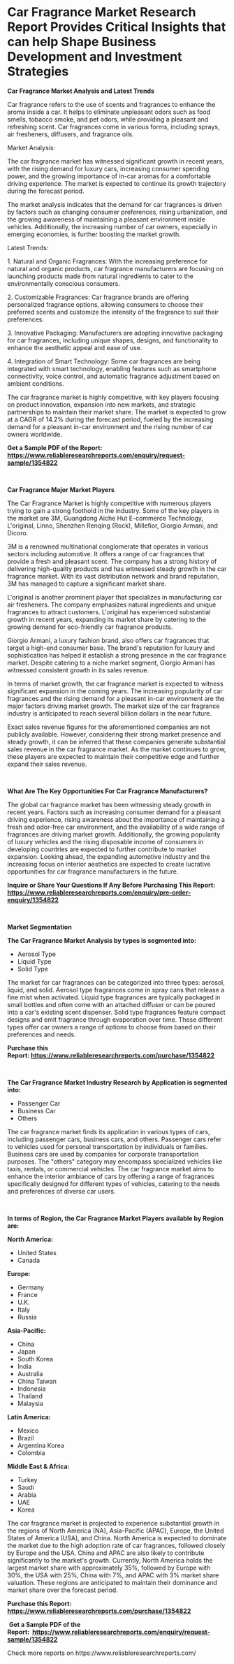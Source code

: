 <p><h1>Car Fragrance Market Research Report Provides Critical Insights that can help Shape Business Development and Investment Strategies</h1></p><p><strong>Car Fragrance Market Analysis and Latest Trends</strong></p>
<p><p>Car fragrance refers to the use of scents and fragrances to enhance the aroma inside a car. It helps to eliminate unpleasant odors such as food smells, tobacco smoke, and pet odors, while providing a pleasant and refreshing scent. Car fragrances come in various forms, including sprays, air fresheners, diffusers, and fragrance oils.</p><p>Market Analysis:</p><p>The car fragrance market has witnessed significant growth in recent years, with the rising demand for luxury cars, increasing consumer spending power, and the growing importance of in-car aromas for a comfortable driving experience. The market is expected to continue its growth trajectory during the forecast period.</p><p>The market analysis indicates that the demand for car fragrances is driven by factors such as changing consumer preferences, rising urbanization, and the growing awareness of maintaining a pleasant environment inside vehicles. Additionally, the increasing number of car owners, especially in emerging economies, is further boosting the market growth.</p><p>Latest Trends:</p><p>1. Natural and Organic Fragrances: With the increasing preference for natural and organic products, car fragrance manufacturers are focusing on launching products made from natural ingredients to cater to the environmentally conscious consumers.</p><p>2. Customizable Fragrances: Car fragrance brands are offering personalized fragrance options, allowing consumers to choose their preferred scents and customize the intensity of the fragrance to suit their preferences.</p><p>3. Innovative Packaging: Manufacturers are adopting innovative packaging for car fragrances, including unique shapes, designs, and functionality to enhance the aesthetic appeal and ease of use.</p><p>4. Integration of Smart Technology: Some car fragrances are being integrated with smart technology, enabling features such as smartphone connectivity, voice control, and automatic fragrance adjustment based on ambient conditions.</p><p>The car fragrance market is highly competitive, with key players focusing on product innovation, expansion into new markets, and strategic partnerships to maintain their market share. The market is expected to grow at a CAGR of 14.2% during the forecast period, fueled by the increasing demand for a pleasant in-car environment and the rising number of car owners worldwide.</p></p>
<p><strong>Get a Sample PDF of the Report:&nbsp; <a href="https://www.reliableresearchreports.com/enquiry/request-sample/1354822">https://www.reliableresearchreports.com/enquiry/request-sample/1354822</a></strong></p>
<p>&nbsp;</p>
<p><strong>Car Fragrance Major Market Players</strong></p>
<p><p>The Car Fragrance Market is highly competitive with numerous players trying to gain a strong foothold in the industry. Some of the key players in the market are 3M, Guangdong Aiche Hut E-commerce Technology, L'original, Linno, Shenzhen Renqing (Rock), Millefior, Giorgio Armani, and Dicoro. </p><p>3M is a renowned multinational conglomerate that operates in various sectors including automotive. It offers a range of car fragrances that provide a fresh and pleasant scent. The company has a strong history of delivering high-quality products and has witnessed steady growth in the car fragrance market. With its vast distribution network and brand reputation, 3M has managed to capture a significant market share.</p><p>L'original is another prominent player that specializes in manufacturing car air fresheners. The company emphasizes natural ingredients and unique fragrances to attract customers. L'original has experienced substantial growth in recent years, expanding its market share by catering to the growing demand for eco-friendly car fragrance products.</p><p>Giorgio Armani, a luxury fashion brand, also offers car fragrances that target a high-end consumer base. The brand's reputation for luxury and sophistication has helped it establish a strong presence in the car fragrance market. Despite catering to a niche market segment, Giorgio Armani has witnessed consistent growth in its sales revenue.</p><p>In terms of market growth, the car fragrance market is expected to witness significant expansion in the coming years. The increasing popularity of car fragrances and the rising demand for a pleasant in-car environment are the major factors driving market growth. The market size of the car fragrance industry is anticipated to reach several billion dollars in the near future.</p><p>Exact sales revenue figures for the aforementioned companies are not publicly available. However, considering their strong market presence and steady growth, it can be inferred that these companies generate substantial sales revenue in the car fragrance market. As the market continues to grow, these players are expected to maintain their competitive edge and further expand their sales revenue.</p></p>
<p>&nbsp;</p>
<p><strong>What Are The Key Opportunities For Car Fragrance Manufacturers?</strong></p>
<p><p>The global car fragrance market has been witnessing steady growth in recent years. Factors such as increasing consumer demand for a pleasant driving experience, rising awareness about the importance of maintaining a fresh and odor-free car environment, and the availability of a wide range of fragrances are driving market growth. Additionally, the growing popularity of luxury vehicles and the rising disposable income of consumers in developing countries are expected to further contribute to market expansion. Looking ahead, the expanding automotive industry and the increasing focus on interior aesthetics are expected to create lucrative opportunities for car fragrance manufacturers in the future.</p></p>
<p><strong>Inquire or Share Your Questions If Any Before Purchasing This Report: <a href="https://www.reliableresearchreports.com/enquiry/pre-order-enquiry/1354822">https://www.reliableresearchreports.com/enquiry/pre-order-enquiry/1354822</a></strong></p>
<p>&nbsp;</p>
<p><strong>Market Segmentation</strong></p>
<p><strong>The Car Fragrance Market Analysis by types is segmented into:</strong></p>
<p><ul><li>Aerosol Type</li><li>Liquid Type</li><li>Solid Type</li></ul></p>
<p><p>The market for car fragrances can be categorized into three types: aerosol, liquid, and solid. Aerosol type fragrances come in spray cans that release a fine mist when activated. Liquid type fragrances are typically packaged in small bottles and often come with an attached diffuser or can be poured into a car's existing scent dispenser. Solid type fragrances feature compact designs and emit fragrance through evaporation over time. These different types offer car owners a range of options to choose from based on their preferences and needs.</p></p>
<p><strong>Purchase this Report:&nbsp;<a href="https://www.reliableresearchreports.com/purchase/1354822">https://www.reliableresearchreports.com/purchase/1354822</a></strong></p>
<p>&nbsp;</p>
<p><strong>The Car Fragrance Market Industry Research by Application is segmented into:</strong></p>
<p><ul><li>Passenger Car</li><li>Business Car</li><li>Others</li></ul></p>
<p><p>The car fragrance market finds its application in various types of cars, including passenger cars, business cars, and others. Passenger cars refer to vehicles used for personal transportation by individuals or families. Business cars are used by companies for corporate transportation purposes. The "others" category may encompass specialized vehicles like taxis, rentals, or commercial vehicles. The car fragrance market aims to enhance the interior ambiance of cars by offering a range of fragrances specifically designed for different types of vehicles, catering to the needs and preferences of diverse car users.</p></p>
<p>&nbsp;</p>
<p><strong>In terms of Region, the Car Fragrance Market Players available by Region are:</strong></p>
<p>
    <p> <strong> North America: </strong>
        <ul>
            <li>United States</li>
            <li>Canada</li>
        </ul>
        </p> 
    <p> <strong> Europe: </strong>
        <ul>
            <li>Germany</li>
            <li>France</li>
            <li>U.K.</li>
            <li>Italy</li>
            <li>Russia</li>
        </ul>
        </p> 
    <p> <strong> Asia-Pacific: </strong>
        <ul>
            <li>China</li>
            <li>Japan</li>
            <li>South Korea</li>
            <li>India</li>
            <li>Australia</li>
            <li>China Taiwan</li>
            <li>Indonesia</li>
            <li>Thailand</li>
            <li>Malaysia</li>
        </ul>
        </p> 
    <p> <strong> Latin America: </strong>
        <ul>
            <li>Mexico</li>
            <li>Brazil</li>
            <li>Argentina Korea</li>
            <li>Colombia</li>
        </ul>
        </p> 
    <p> <strong> Middle East & Africa: </strong>
        <ul>
            <li>Turkey</li>
            <li>Saudi</li>
            <li>Arabia</li>
            <li>UAE</li>
            <li>Korea</li>
        </ul>
    </p>
    </p>
<p><p>The car fragrance market is projected to experience substantial growth in the regions of North America (NA), Asia-Pacific (APAC), Europe, the United States of America (USA), and China. North America is expected to dominate the market due to the high adoption rate of car fragrances, followed closely by Europe and the USA. China and APAC are also likely to contribute significantly to the market's growth. Currently, North America holds the largest market share with approximately 35%, followed by Europe with 30%, the USA with 25%, China with 7%, and APAC with 3% market share valuation. These regions are anticipated to maintain their dominance and market share over the forecast period.</p></p>
<p><strong>Purchase this Report: <a href="https://www.reliableresearchreports.com/purchase/1354822">https://www.reliableresearchreports.com/purchase/1354822</a></strong></p>
<p>&nbsp;<strong>Get a Sample PDF of the Report:&nbsp;&nbsp;<a href="https://www.reliableresearchreports.com/enquiry/request-sample/1354822">https://www.reliableresearchreports.com/enquiry/request-sample/1354822</a></strong></p>
<p><strong></strong></p>
<p>Check more reports on https://www.reliableresearchreports.com/</p>
